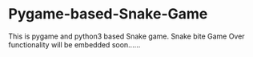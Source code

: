 # Pygame-based-Snake-Game
This is pygame and python3 based Snake game.
Snake bite Game Over functionality will be embedded soon......
